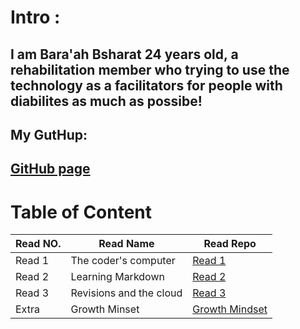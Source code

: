 
# Intro : 
## I am Bara'ah Bsharat 24 years old, a rehabilitation member who trying to use the technology as a facilitators for people with diabilites as much as possibe!
## My GutHup: 
##  [GitHub page](https://github.com/Baraahbsharat)

# Table of Content 
Read NO.     | Read Name     | Read Repo
------------ | ------------- | ------------
Read 1 |The coder's computer |[Read 1](https://baraahbsharat.github.io/reading-notes/Read1)
Read 2 | Learning Markdown |[Read 2](https://baraahbsharat.github.io/reading-notes/Read2)
Read 3 | Revisions and the cloud|[ Read 3](https://github.com/Baraahbsharat/reading-notes/blob/main/Read3)
Extra |Growth Minset |[ Growth Mindset](https://github.com/Baraahbsharat/reading-notes/blob/main/Extra) 





